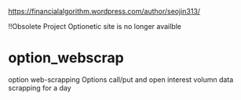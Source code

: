 https://financialalgorithm.wordpress.com/author/seojin313/

!!Obsolete Project 
Optionetic site is no longer availble 

# option_webscrap
option web-scrapping
Options call/put and open interest volumn data scrapping for a day
